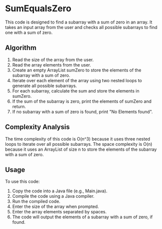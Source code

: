 # SumEqualsZero

This code is designed to find a subarray with a sum of zero in an array. It takes an input array from the user and checks all possible subarrays to find one with a sum of zero.

## Algorithm
1. Read the size of the array from the user.
2. Read the array elements from the user.
3. Create an empty ArrayList sumZero to store the elements of the subarray with a sum of zero.
4. Iterate over each element of the array using two nested loops to generate all possible subarrays.
5. For each subarray, calculate the sum and store the elements in sumZero.
6. If the sum of the subarray is zero, print the elements of sumZero and return.
7. If no subarray with a sum of zero is found, print "No Elements found".

## Complexity Analysis
The time complexity of this code is O(n^3) because it uses three nested loops to iterate over all possible subarrays. The space complexity is O(n) because it uses an ArrayList of size n to store the elements of the subarray with a sum of zero.

## Usage
To use this code:

1. Copy the code into a Java file (e.g., Main.java).
2. Compile the code using a Java compiler.
3. Run the compiled code.
4. Enter the size of the array when prompted.
5. Enter the array elements separated by spaces.
6. The code will output the elements of a subarray with a sum of zero, if found.
